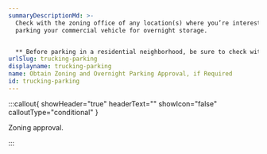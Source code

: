 ```yaml
---
summaryDescriptionMd: >-
  Check with the zoning office of any location(s) where you’re interested in
  parking your commercial vehicle for overnight storage.


  **_Before parking in a residential neighborhood, be sure to check with your local government's zoning office._**
urlSlug: trucking-parking
displayname: trucking-parking
name: Obtain Zoning and Overnight Parking Approval, if Required
id: trucking-parking
---
```


:::callout{ showHeader="true" headerText="" showIcon="false" calloutType="conditional" }

Zoning approval.

:::
